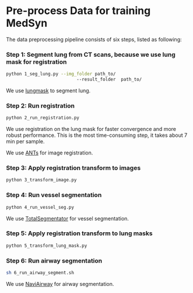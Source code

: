 # Pre-process Data for training MedSyn

The data preprocessing pipeline consists of six steps, listed as following:

### Step 1: Segment lung from CT scans, because we use lung mask for registration

```bash
python 1_seg_lung.py --img_folder path_to/
                           --result_folder  path_to/
```

We use [lungmask](https://github.com/JoHof/lungmask) to segment lung.

### Step 2: Run registration

```bash
python 2_run_registration.py
```

We use registration on the lung mask for faster convergence and more robust performance. This is the most time-consuming step, it takes about 7 min per sample.

We use [ANTs](https://stnava.github.io/ANTs/) for image registration.

### Step 3: Apply registration transform to images

```bash
python 3_transform_image.py
```

### Step 4: Run vessel segmentation

```bash
python 4_run_vessel_seg.py
```

We use [TotalSegmentator](https://github.com/wasserth/TotalSegmentator) for vessel segmentation.

### Step 5:  Apply registration transform to lung masks

```bash
python 5_transform_lung_mask.py
```

### Step 6:  Run airway segmentation

```bash
sh 6_run_airway_segment.sh
```
We use [NaviAirway](https://github.com/AntonotnaWang/NaviAirway) for airway segmentation.